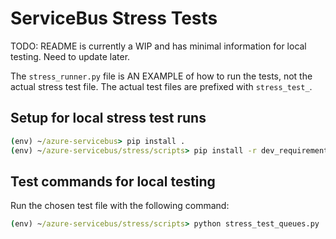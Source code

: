 # ServiceBus Stress Tests

TODO: README is currently a WIP and has minimal information for local testing. Need to update later.

The `stress_runner.py` file is AN EXAMPLE of how to run the tests, not the actual stress test file.
The actual test files are prefixed with `stress_test_`.

## Setup for local stress test runs

```cmd
(env) ~/azure-servicebus> pip install .
(env) ~/azure-servicebus/stress/scripts> pip install -r dev_requirements.txt
```

## Test commands for local testing

Run the chosen test file with the following command:

```cmd
(env) ~/azure-servicebus/stress/scripts> python stress_test_queues.py
```
